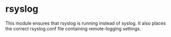 # rsyslog #

This module ensures that rsyslog is running instead of syslog.
It also places the correct rsyslog.conf file containing remote-logging settings. 
